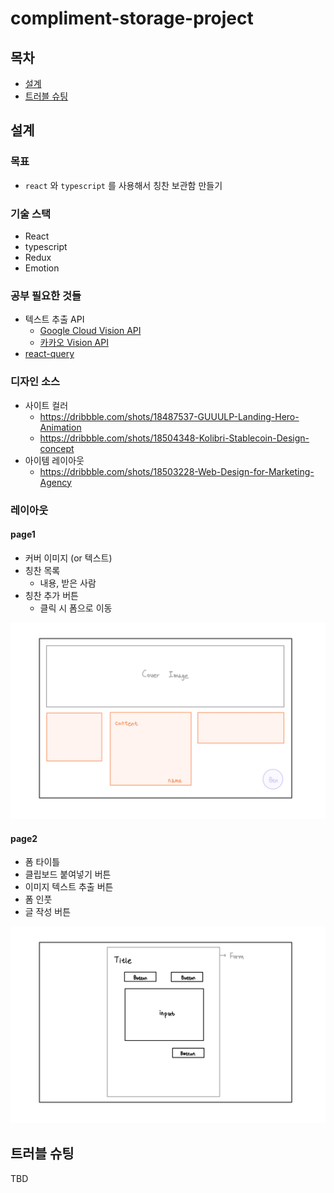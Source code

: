 # compliment-storage-project

## 목차

- [설계](#설계)
- [트러블 슈팅](#트러블-슈팅)

## 설계

### 목표

- `react` 와 `typescript` 를 사용해서 칭찬 보관함 만들기

### 기술 스택

- React
- typescript
- Redux
- Emotion

### 공부 필요한 것들

- 텍스트 추출 API
  - [Google Cloud Vision API](https://cloud.google.com/vision?hl=ko)
  - [카카오 Vision API](https://vision-api.kakao.com/#ocr)
- [react-query](https://react-query.tanstack.com/)

### 디자인 소스

- 사이트 컬러
  - https://dribbble.com/shots/18487537-GUUULP-Landing-Hero-Animation
  - https://dribbble.com/shots/18504348-Kolibri-Stablecoin-Design-concept
- 아이템 레이아웃
  - https://dribbble.com/shots/18503228-Web-Design-for-Marketing-Agency

### 레이아웃

#### page1

- 커버 이미지 (or 텍스트)
- 칭찬 목록
  - 내용, 받은 사람
- 칭찬 추가 버튼
  - 클릭 시 폼으로 이동

![플젝레이아웃-1](README.assets/layout1.jpg)

#### page2

- 폼 타이틀
- 클립보드 붙여넣기 버튼
- 이미지 텍스트 추출 버튼
- 폼 인풋
- 글 작성 버튼

![플젝레이아웃-2](README.assets/layout2.jpg)

## 트러블 슈팅

TBD
